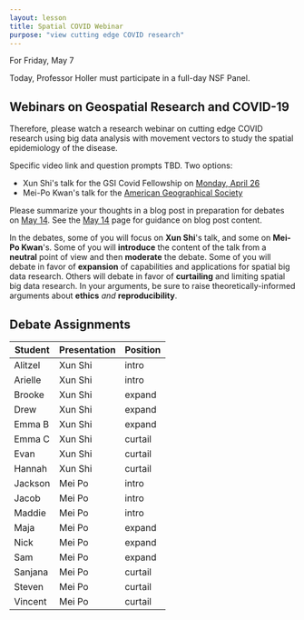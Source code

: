 ```yaml
---
layout: lesson
title: Spatial COVID Webinar
purpose: "view cutting edge COVID research"
---
```


For Friday, May 7

Today, Professor Holler must participate in a full-day NSF Panel. 

## Webinars on Geospatial Research and COVID-19

Therefore, please watch a research webinar on cutting edge COVID research using big data analysis with movement vectors to study the spatial epidemiology of the disease.

Specific video link and question prompts TBD. Two options:

- Xun Shi's talk for the GSI Covid Fellowship on [Monday, April 26](https://gsi.cigi.illinois.edu/geospatial-fellows-webinar-series/)
- Mei-Po Kwan's talk for the [American Geographical Society](https://www.youtube.com/watch?v=hDpa3c5ljsA)

Please summarize your thoughts in a blog post in preparation for debates on [May 14](2021-5-14-rr-ethics). See the [May 14](2021-5-14-rr-ethics) page for guidance on blog post content.

In the debates, some of you will focus on **Xun Shi**'s talk, and some on **Mei-Po Kwan**'s.
Some of you will **introduce** the content of the talk from a **neutral** point of view and then **moderate** the debate.
Some of you will debate in favor of **expansion** of capabilities and applications for spatial big data research.
Others will debate in favor of **curtailing** and limiting spatial big data research.
In your arguments, be sure to raise theoretically-informed arguments about **ethics** *and* **reproducibility**.

## Debate Assignments

| Student | Presentation | Position |
| --- | --- | --- |
| Alitzel | Xun Shi | intro |
| Arielle | Xun Shi | intro |
| Brooke | Xun Shi | expand |
| Drew | Xun Shi | expand |
| Emma B | Xun Shi | expand |
| Emma C | Xun Shi | curtail |
| Evan | Xun Shi | curtail |
| Hannah | Xun Shi | curtail |
| Jackson | Mei Po | intro |
| Jacob | Mei Po | intro |
| Maddie | Mei Po | intro |
| Maja | Mei Po | expand |
| Nick | Mei Po | expand |
| Sam | Mei Po | expand |
| Sanjana | Mei Po | curtail |
| Steven | Mei Po | curtail |
| Vincent | Mei Po | curtail |




